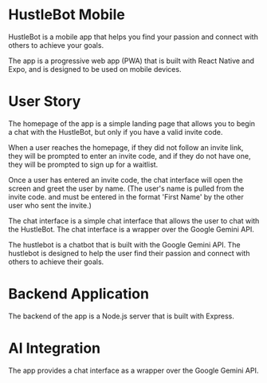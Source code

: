# HustleBot Mobile

HustleBot is a mobile app that helps you find your passion and connect with others to achieve your goals.

The app is a progressive web app (PWA) that is built with React Native and Expo, and is designed to be used on mobile devices. 

# User Story

The homepage of the app is a simple landing page that allows you to begin a chat with the HustleBot, but only if you have a valid invite code. 

When a user reaches the homepage, if they did not follow an invite link, they will be prompted to enter an invite code, and if they do not have one, they will be prompted to sign up for a waitlist.

Once a user has entered an invite code, the chat interface will open the screen and greet the user by name. (The user's name is pulled from the invite code. and must be entered in the format 'First Name' by the other user who sent the invite.)

The chat interface is a simple chat interface that allows the user to chat with the HustleBot. The chat interface is a wrapper over the Google Gemini API.

The hustlebot is a chatbot that is built with the Google Gemini API. The hustlebot is designed to help the user find their passion and connect with others to achieve their goals.


# Backend Application

The backend of the app is a Node.js server that is built with Express. 


# AI Integration

The app provides a chat interface as a wrapper over the Google Gemini API. 

